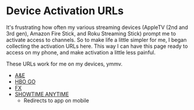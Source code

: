 # Device Activation URLs

It's frustrating how often my various streaming devices (AppleTV (2nd and 3rd gen), Amazon Fire Stick, and Roku Streaming Stick) prompt me to activate access to channels. So to make life a little simpler for me, I began collecting the activation URLs here. This way I can have this page ready to access on my phone, and make activation a little less painful.

These URLs work for me on my devices, ymmv. 

- [A&E](http://www.aetv.com/activate)
- [HBO GO](http://www.hbogo.com/activate)
- [FX](http://fxnetworks.com/activate)
- [SHOWTIME ANYTIME](http://showtimeanytime.com/activate)
    + Redirects to app on mobile
